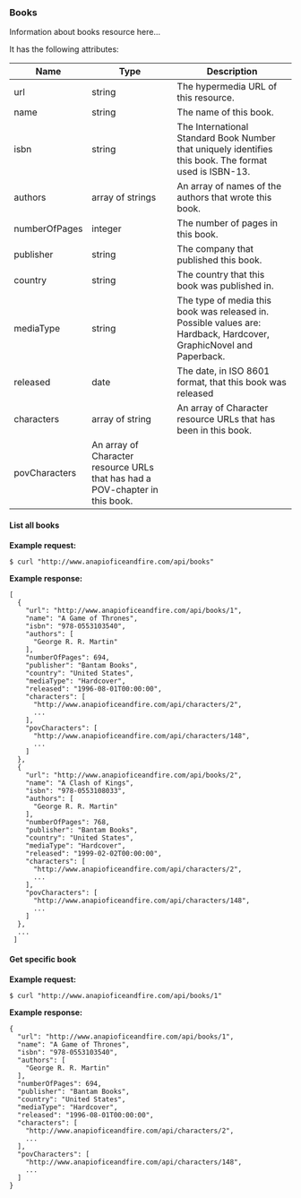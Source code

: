 <a name="books"></a>
### Books


Information about books resource here...

It has the following attributes:
<table class="table table-bordered table-hover">
  <thead>
    <tr>
      <th>Name</th>
      <th>Type</th>
      <th>Description</th>
    </tr>
  </thead>
  <tbody>
    <tr>
      <td>url</td>
      <td>string</td>
      <td>The hypermedia URL of this resource.</td>
    </tr>
    <tr>
      <td>name</td>
      <td>string</td>
      <td>The name of this book.</td>
    </tr>
    <tr>
      <td>isbn</td>
      <td>string</td>
      <td>The International Standard Book Number that uniquely identifies this book. The format used is ISBN-13.</td>
    </tr>
    <tr>
      <td>authors</td>
      <td>array of strings</td>
      <td>An array of names of the authors that wrote this book.</td>
    </tr>
    <tr>
      <td>numberOfPages</td>
      <td>integer</td>
      <td>The number of pages in this book.</td>
    </tr>
    <tr>
      <td>publisher</td>
      <td>string</td>
      <td>The company that published this book.</td>
    </tr>
    <tr>
      <td>country</td>
      <td>string</td>
      <td>The country that this book was published in.</td>
    </tr>
    <tr>
      <td>mediaType</td>
      <td>string</td>
      <td>The type of media this book was released in. Possible values are: Hardback, Hardcover, GraphicNovel and Paperback.</td>
    </tr>
    <tr>
      <td>released</td>
      <td>date</td>
      <td>The date, in ISO 8601 format, that this book was released</td>
    </tr>
    <tr>
      <td>characters</td>
      <td>array of string</td>
      <td>An array of Character resource URLs that has been in this book.</td>
    </tr>
    <tr>
      <td>povCharacters</td>
      <td>An array of Character resource URLs that has had a POV-chapter in this book.</td>
      <td></td>
    </tr>
  </tbody>
</table>

#### List all books


**Example request:**
``` command-line
$ curl "http://www.anapioficeandfire.com/api/books"
```


**Example response:**
``` command-line
[
  {
    "url": "http://www.anapioficeandfire.com/api/books/1",
    "name": "A Game of Thrones",
    "isbn": "978-0553103540",
    "authors": [
      "George R. R. Martin"
    ],
    "numberOfPages": 694,
    "publisher": "Bantam Books",
    "country": "United States",
    "mediaType": "Hardcover",
    "released": "1996-08-01T00:00:00",
    "characters": [
      "http://www.anapioficeandfire.com/api/characters/2",
      ...
    ],
    "povCharacters": [
      "http://www.anapioficeandfire.com/api/characters/148",
      ...
    ]
  },
  {
    "url": "http://www.anapioficeandfire.com/api/books/2",
    "name": "A Clash of Kings",
    "isbn": "978-0553108033",
    "authors": [
      "George R. R. Martin"
    ],
    "numberOfPages": 768,
    "publisher": "Bantam Books",
    "country": "United States",
    "mediaType": "Hardcover",
    "released": "1999-02-02T00:00:00",
    "characters": [
      "http://www.anapioficeandfire.com/api/characters/2",
      ...
    ],
    "povCharacters": [
      "http://www.anapioficeandfire.com/api/characters/148",
      ...
    ]
  },
  ...
 ]
```

#### Get specific book


**Example request:**
``` command-line
$ curl "http://www.anapioficeandfire.com/api/books/1"
```

**Example response:**
``` command-line
{
  "url": "http://www.anapioficeandfire.com/api/books/1",
  "name": "A Game of Thrones",
  "isbn": "978-0553103540",
  "authors": [
    "George R. R. Martin"
  ],
  "numberOfPages": 694,
  "publisher": "Bantam Books",
  "country": "United States",
  "mediaType": "Hardcover",
  "released": "1996-08-01T00:00:00",
  "characters": [
    "http://www.anapioficeandfire.com/api/characters/2",
    ...
  ],
  "povCharacters": [
    "http://www.anapioficeandfire.com/api/characters/148",
    ...
  ]
}
```